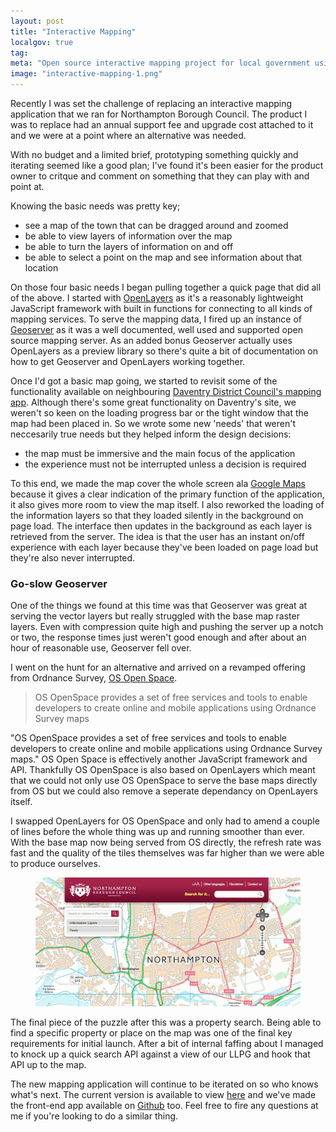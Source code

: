 ```yaml
---
layout: post
title: "Interactive Mapping"
localgov: true
tag:
meta: "Open source interactive mapping project for local government using OS Open Space"
image: "interactive-mapping-1.png"
---
```


Recently I was set the challenge of replacing an interactive mapping application that we ran for Northampton Borough Council. The product I was to replace had an annual support fee and upgrade cost attached to it and we were at a point where an alternative was needed.

With no budget and a limited brief, prototyping something quickly and iterating seemed like a good plan; I've found it's been easier for the product owner to critque and comment on something that they can play with and point at.

Knowing the basic needs was pretty key;

* see a map of the town that can be dragged around and zoomed
* be able to view layers of information over the map
* be able to turn the layers of information on and off
* be able to select a point on the map and see information about that location

On those four basic needs I began pulling together a quick page that did all of the above. I started with [OpenLayers](http://www.openlayers.org) as it's a reasonably lightweight JavaScript framework with built in functions for connecting to all kinds of mapping services. To serve the mapping data, I fired up an instance of [Geoserver](http://www.geoserver.org) as it was a well documented, well used and supported open source mapping server. As an added bonus Geoserver actually uses OpenLayers as a preview library so there's quite a bit of documentation on how to get Geoserver and OpenLayers working together.

Once I'd got a basic map going, we started to revisit some of the functionality available on neighbouring [Daventry District Council's mapping app](http://mapping.daventrydc.gov.uk/). Although there's some great functionality on Daventry's site, we weren't so keen on the loading progress bar or the tight window that the map had been placed in. So we wrote some new 'needs' that weren't neccesarily true needs but they helped inform the design decisions:

* the map must be immersive and the main focus of the application
* the experience must not be interrupted unless a decision is required

To this end, we made the map cover the whole screen ala [Google Maps](http://www.google.com/maps) because it gives a clear indication of the primary function of the application, it also gives more room to view the map itself. I also reworked the loading of the information layers so that they loaded silently in the background on page load. The interface then updates in the background as each layer is retrieved from the server. The idea is that the user has an instant on/off experience with each layer because they've been loaded on page load but they're also never interrupted.

### Go-slow Geoserver 

One of the things we found at this time was that Geoserver was great at serving the vector layers but really struggled with the base map raster layers. Even with compression quite high and pushing the server up a notch or two, the response times just weren't good enough and after about an hour of reasonable use, Geoserver fell over.

I went on the hunt for an alternative and arrived on a revamped offering from Ordnance Survey, [OS Open Space](http://www.ordnancesurvey.co.uk/innovate/innovate-with-open-space.html).

<blockquote><p>OS OpenSpace provides a set of free services and tools to enable developers to create online and mobile applications using Ordnance Survey maps</p></blockquote>

"OS OpenSpace provides a set of free services and tools to enable developers to create online and mobile applications using Ordnance Survey maps." OS Open Space is effectively another JavaScript framework and API. Thankfully OS OpenSpace is also based on OpenLayers which meant that we could not only use OS OpenSpace to serve the base maps directly from OS but we could also remove a seperate dependancy on OpenLayers itself.

I swapped OpenLayers for OS OpenSpace and only had to amend a couple of lines before the whole thing was up and running smoother than ever. With the base map now being served from OS directly, the refresh rate was fast and the quality of the tiles themselves was far higher than we were able to produce ourselves.

<figure>
	<img src="/img/content/interactive-mapping-1.png" alt="Screenshot of the mapping application">
</figure>

The final piece of the puzzle after this was a property search. Being able to find a specific property or place on the map was one of the final key requirements for initial launch. After a bit of internal faffing about I managed to knock up a quick search API against a view of our LLPG and hook that API up to the map.

The new mapping application will continue to be iterated on so who knows what's next. The current version is available to view [here](http://mapping.northampton.gov.uk) and we've made the front-end app available on [Github](https://github.com/lgss/interactive-mapping) too. Feel free to fire any questions at me if you're looking to do a similar thing.

